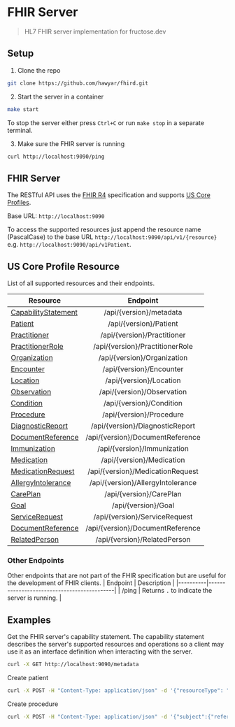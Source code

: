 # FHIR Server

> HL7 FHIR server implementation for fructose.dev

## Setup

1. Clone the repo

```bash
git clone https://github.com/hawyar/fhird.git
```

2. Start the server in a container

```bash
make start
```

To stop the server either press `Ctrl+C` or run `make stop` in a separate terminal.

3. Make sure the FHIR server is running

```bash
curl http://localhost:9090/ping
```

## FHIR Server

The RESTful API uses the [FHIR R4](http://hl7.org/fhir/R4/) specification and supports [US Core Profiles]().

Base URL: `http://localhost:9090`

To access the supported resources just append the resource name (PascalCase) to the base URL `http://localhost:9090/api/v1/{resource}` e.g. `http://localhost:9090/api/v1Patient`.

## US Core Profile Resource

List of all supported resources and their endpoints.


| Resource                                                                  |                                Endpoint                               |
|---------------------------------------------------------------------------|:-----------------------------------------------------------------------:|
| [CapabilityStatement](https://www.hl7.org/fhir/us/core/StructureDefinition-us-core-capabilitystatement.html) |               /api/{version}/metadata                |
| [Patient](https://www.hl7.org/fhir/us/core/StructureDefinition-us-core-patient.html)                          |              /api/{version}/Patient                |
| [Practitioner](https://www.hl7.org/fhir/us/core/StructureDefinition-us-core-practitioner.html)                  |            /api/{version}/Practitioner            |
| [PractitionerRole](https://www.hl7.org/fhir/us/core/StructureDefinition-us-core-practitionerrole.html)              |       /api/{version}/PractitionerRole       |
| [Organization](https://www.hl7.org/fhir/us/core/StructureDefinition-us-core-organization.html)                  |           /api/{version}/Organization           |
| [Encounter](https://www.hl7.org/fhir/us/core/StructureDefinition-us-core-encounter.html)                      |              /api/{version}/Encounter              |
| [Location](https://www.hl7.org/fhir/us/core/StructureDefinition-us-core-location.html)                          |             /api/{version}/Location             |
| [Observation](https://www.hl7.org/fhir/us/core/StructureDefinition-us-core-observation-lab.html)                  | /api/{version}/Observation |
| [Condition](https://www.hl7.org/fhir/us/core/StructureDefinition-us-core-condition.html)                          |             /api/{version}/Condition             |
| [Procedure](https://www.hl7.org/fhir/us/core/StructureDefinition-us-core-procedure.html)                          |             /api/{version}/Procedure             |
| [DiagnosticReport](https://www.hl7.org/fhir/us/core/StructureDefinition-us-core-diagnosticreport-lab.html)        |   /api/{version}/DiagnosticReport  |
| [DocumentReference](https://www.hl7.org/fhir/us/core/StructureDefinition-us-core-documentreference.html)          |  /api/{version}/DocumentReference  |
| [Immunization](https://www.hl7.org/fhir/us/core/StructureDefinition-us-core-immunization.html)                  |            /api/{version}/Immunization            |
| [Medication](https://www.hl7.org/fhir/us/core/StructureDefinition-us-core-medication.html)                      |              /api/{version}/Medication              |
| [MedicationRequest](https://www.hl7.org/fhir/us/core/StructureDefinition-us-core-medicationrequest.html)          |   /api/{version}/MedicationRequest  |
| [AllergyIntolerance](https://www.hl7.org/fhir/us/core/StructureDefinition-us-core-allergyintolerance.html)        |   /api/{version}/AllergyIntolerance  |
| [CarePlan](https://www.hl7.org/fhir/us/core/StructureDefinition-us-core-careplan.html)                          |             /api/{version}/CarePlan             |
| [Goal](https://www.hl7.org/fhir/us/core/StructureDefinition-us-core-goal.html)                                  |                  /api/{version}/Goal                  |
| [ServiceRequest](https://www.hl7.org/fhir/us/core/StructureDefinition-us-core-servicerequest.html)              |          /api/{version}/ServiceRequest         |
| [DocumentReference](https://www.hl7.org/fhir/us/core/StructureDefinition-us-core-documentreference.html)        |   /api/{version}/DocumentReference  |
| [RelatedPerson](https://www.hl7.org/fhir/us/core/StructureDefinition)                                           |   /api/{version}/RelatedPerson  |
### Other Endpoints

Other endpoints that are not part of the FHIR specification but are useful for the development of FHIR clients.
| Endpoint | Description                                                                                                    |
|----------|--------------------------------------------|
| /ping | Returns `.` to indicate the server is running. |                                                                 

## Examples

Get the FHIR server's capability statement. The capability statement describes
the server's supported resources and operations so a client
may use it as an interface definition when interacting with the server.

```bash
curl -X GET http://localhost:9090/metadata
```

Create patient

```bash
curl -X POST -H "Content-Type: application/json" -d '{"resourceType": "Patient", "name": [{"given": ["John"], "family": "Doe"}]}' http://localhost:9090/Patient
```

Create procedure

```bash
curl -X POST -H "Content-Type: application/json" -d '{"subject":{"reference":"25oYHe8zCfx52wp9S8RKEVjEyTw"}}' http://localhost:9090/Procedure
```
